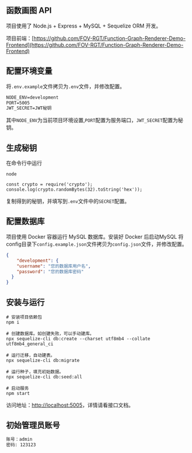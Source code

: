 ## 函数画图 API

项目使用了 Node.js + Express + MySQL + Sequelize ORM 开发。

项目前端：[https://github.com/FOV-RGT/Function-Graph-Renderer-Demo-Frontend](https://github.com/FOV-RGT/Function-Graph-Renderer-Demo-Frontend)

## 配置环境变量

将`.env.example`文件拷贝为`.env`文件，并修改配置。

```txt
NODE_ENV=development
PORT=5005
JWT_SECRET=JWT秘钥
```

其中`NODE_ENV`为当前项目环境设置,`PORT`配置为服务端口，`JWT_SECRET`配置为秘钥。

## 生成秘钥

在命令行中运行 

```shell
node
```
```shell
const crypto = require('crypto');
console.log(crypto.randomBytes(32).toString('hex'));
```

复制得到的秘钥，并填写到`.env`文件中的`SECRET`配置。

## 配置数据库

项目使用 Docker 容器运行 MySQL 数据库。安装好 Docker 后启动MySQL
将config目录下`config.example.json`文件拷贝为`config.json`文件，并修改配置。

```json
{
    "development": {
    "username": "您的数据库用户名",
    "password": "您的数据库密码"
  }
}
```

## 安装与运行

```shell
# 安装项目依赖包
npm i

# 创建数据库。如创建失败，可以手动建库。
npx sequelize-cli db:create --charset utf8mb4 --collate utf8mb4_general_ci

# 运行迁移，自动建表。
npx sequelize-cli db:migrate

# 运行种子，填充初始数据。
npx sequelize-cli db:seed:all

# 启动服务
npm start
```

访问地址：[http://localhost:5005](http://localhost:5005)，详情请看接口文档。

## 初始管理员账号

```txt
账号：admin
密码: 123123
```
